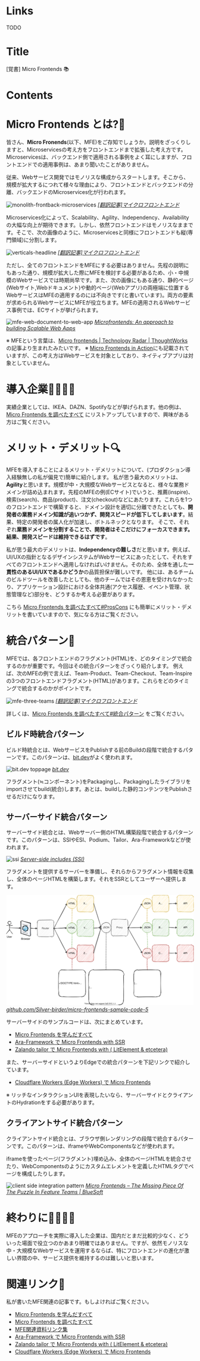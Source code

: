 # Links
TODO

# Title
[覚書] Micro Frontends 📚

# Contents
# Micro Frontends とは?🤔
皆さん、**Micro Fronends**(以下、MFE)をご存知でしょうか。説明をざっくりしますと、Microservicesの考え方をフロントエンドまで拡張した考え方です。Microservicesは、バックエンド側で適用される事例をよく耳にしますが、フロントエンドでの適用事例は、あまり聞いたことがありません。

従来、Webサービス開発ではモノリスな構成からスタートします。そこから、規模が拡大するにつれて様々な理由により、フロントエンドとバックエンドの分離、バックエンドのMicroservices化が行われます。

![monolith-frontback-microservices](https://micro-frontends-japanese.org/resources/monolith-frontback-microservices.png)
*[[翻訳記事]マイクロフロントエンド](https://micro-frontends-japanese.org/)*

Microservices化によって、Scalability、Agility、Independency、Availabilityの大幅な向上が期待できます。しかし、依然フロントエンドはモノリスなままです。そこで、次の画像のように、Microservicesと同様にフロントエンドも縦(専門領域)に分割します。

![verticals-headline](https://micro-frontends-japanese.org/resources/verticals-headline.png)
*[[翻訳記事]マイクロフロントエンド](https://micro-frontends-japanese.org/)*

ただし、全てのフロントエンドをMFEにする必要はありません。先程の説明にもあった通り、規模が拡大した際にMFEを検討する必要があるため、小・中規模のWebサービスでは時期尚早です。また、次の画像にもある通り、静的ページ(Webサイト,Webドキュメント)や動的ページ(Webアプリ)の両極端に位置するWebサービスはMFEの適用するのには不向きです(と書いています)。両方の要素が求められるWebサービスにMFEが役立ちます。MFEの適用されるWebサービス事例では、ECサイトが挙げられます。

![mfe-web-document-to-web-app](https://media-exp1.licdn.com/dms/image/C5612AQEMjY51MwQMww/article-inline_image-shrink_1000_1488/0?e=1611187200&v=beta&t=EGumrK4ul8MRLTYa-gGjT93c4b7qSFWyzH9mwp5mq0w)
*[Microfrontends: An approach to building Scalable Web Apps](https://www.linkedin.com/pulse/microfrontends-approach-building-scalable-web-apps-vinci-rufus)*


※ MFEという言葉は、[Micro frontends | Technology Radar | ThoughtWorks](https://www.thoughtworks.com/radar/techniques/micro-frontends) の記事より生まれたみたいです。
※ [Micro Frontends in Action](https://www.manning.com/books/micro-frontends-in-action)にも記載されていますが、この考え方はWebサービスを対象としており、ネイティブアプリは対象としていません。

# 導入企業👨‍💼👩‍💼
実績企業としては、IKEA、DAZN、Spotifyなどが挙げられます。他の例は、[Micro Frontends を調べたすべて](https://silverbirder180.hatenablog.com/entry/2020/10/07/190727) にリストアップしていますので、興味がある方はご覧ください。

# メリット・デメリット🔍
MFEを導入することによるメリット・デメリットについて、(プロダクション導入経験無しの私が偏見で)簡単に紹介します。
私が思う最大のメリットは、**Agility**と思います。規模が中・大規模なWebサービスとなると、様々な業務ドメインが詰め込まれます。先程のMFEの例(ECサイト)でいうと、推薦(inspire)、検索(search)、商品(product)、注文(checkout)などにあたります。これらを1つのフロントエンドで構築すると、ドメイン設計を適切に分離できたとしても、**開発者の業務ドメイン知識が追いつかず、開発スピードが低下してしまいます**。結果、特定の開発者の属人化が加速し、ボトルネックとなります。
そこで、それぞれ**業務ドメインを分割することで、開発者はそこだけにフォーカスできます。結果、開発スピードは維持できるはずです**。

私が思う最大のデメリットは、**Independencyの難しさ**だと思います。例えば、UI/UXの指針となるデザインシステムがWebサービスにあったとして、それをすべてのフロントエンドへ適用しなければいけません。そのため、全体を通した**一貫性のあるUI/UXであるかどうか**の品質担保が難しいです。
他には、あるチームのビルドツールを改善したとしても、他のチームではその恩恵を受けれなかったり、アプリケーション設計における全体共通(アクセス履歴、イベント管理、状態管理など)部分を、どうするか考える必要があります。

こちら [Micro Frontends を調べたすべて#ProsCons](https://silverbirder180.hatenablog.com/entry/2020/10/07/190727#ProsCons) にも簡単にメリット・デメリットを書いていますので、気になる方はご覧ください。

# 統合パターン🔮
MFEでは、各フロントエンドのフラグメント(HTML)を、どのタイミングで統合するのかが重要です。今回はその統合パターンをざっくり紹介します。
例えば、次のMFEの例で言えば、Team-Product、Team-Checkout、Team-Inspireの3つのフロントエンドフラグメント(HTML)があります。これらをどのタイミングで統合するのかがポイントです。

![mfe-three-teams](https://micro-frontends-japanese.org/resources/three-teams.png)
*[[翻訳記事]マイクロフロントエンド](https://micro-frontends-japanese.org/)*


詳しくは、[Micro Frontends を調べたすべて#統合パターン](https://silverbirder180.hatenablog.com/entry/2020/10/07/190727#%E7%B5%B1%E5%90%88%E3%83%91%E3%82%BF%E3%83%BC%E3%83%B3) をご覧ください。

## ビルド時統合パターン
ビルド時統合とは、WebサービスをPublishする前のBuildの段階で統合するパターンです。このパターンは、[bit.dev](https://bit.dev)がよく使われます。

![bit.dev toppage](https://storage.googleapis.com/zenn-user-upload/e74w0sjnj1r0zpzvd5xfvsk7k1bd)
*[bit.dev](https://bit.dev/)*

フラグメント(≒コンポーネント)をPackagingし、Packagingしたライブラリをimportさせてbuild(統合)します。あとは、buildした静的コンテンツをPublishさせるだけになります。

## サーバーサイド統合パターン
サーバーサイド統合とは、Webサーバー側のHTML構築段階で統合するパターンです。このパターンは、SSIやESI、Podium、Tailor、Ara-Frameworkなどが使われます。

![ssi](https://www.st-andrews.ac.uk/itsnew/web/images/ssi1.jpg)
*[Server-side includes (SSI)](https://www.st-andrews.ac.uk/itsnew/web/ssi/index.shtml)*

フラグメントを提供するサーバーを準備し、それらからフラグメント情報を収集し、全体のページHTMLを構築します。それをSSRとしてユーザーへ提供します。

![cloudflare-worker](https://raw.githubusercontent.com/Silver-birder/micro-frontends-sample-code-5/f3c20954e6196cb578cd16caaf5999e07306fb51/overview.svg)
*[github.com/Silver-birder/micro-frontends-sample-code-5](https://github.com/Silver-birder/micro-frontends-sample-code-5)*

サーバーサイドのサンプルコードは、次にまとめています。

* [Micro Frontends を学んだすべて](https://silverbirder180.hatenablog.com/entry/2020/05/04/182921)
* [Ara-Framework で Micro Frontends with SSR](https://silverbirder180.hatenablog.com/entry/2020/08/23/183713)
* [Zalando tailor で Micro Frontends with ( LitElement & etcetera)](https://silverbirder180.hatenablog.com/entry/2020/10/04/095230)

また、サーバーサイドというよりEdgeでの統合パターンを下記リンクで紹介しています。

* [Cloudflare Workers (Edge Workers) で Micro Frontends](https://silverbirder180.hatenablog.com/entry/2020/11/15/121730)

※ リッチなインタラクションUIを表現したいなら、サーバーサイドとクライアントのHydrationをする必要があります。

## クライアントサイド統合パターン
クライアントサイド統合とは、ブラウザ側レンダリングの段階で統合するパターンです。このパターンは、iframeやWebComponentsなどが使われます。

iframeを使ったページ(フラグメント)埋め込み、全体のページHTMLを統合させたり、WebComponentsのようにカスタムエレメントを定義したHTMLタグでページを構成したりします。

![client side integration pattern](https://bluesoft.com/wp-content/uploads/2020/04/Micro-Frontends-11.jpg)
*[Micro Frontends – The Missing Piece Of The Puzzle In Feature Teams | BlueSoft](https://bluesoft.com/micro-frontends-the-missing-piece-of-the-puzzle-in-feature-teams/)*

# 終わりに👨‍💻👩‍💻
MFEのアプローチを実際に導入した企業は、国内だとまだ比較的少なく、どういった場面で役立つのかあまり明確ではありません。ですが、依然モノリスな中・大規模なWebサービスを運用するならば、特にフロントエンドの進化が激しい界隈の中、サービス提供を維持するのは難しいと思います。

# 関連リンク🔗
私が書いたMFE関連の記事です。もしよければご覧ください。

* [Micro Frontends を学んだすべて](https://silverbirder180.hatenablog.com/entry/2020/05/04/182921)
* [Micro Frontends を調べたすべて](https://silverbirder180.hatenablog.com/entry/2020/10/07/190727)
* [MFE関連資料リンク集](https://github.com/Silver-birder/think-micro-frontends/blob/master/research/docs/read.md)
* [Ara-Framework で Micro Frontends with SSR](https://silverbirder180.hatenablog.com/entry/2020/08/23/183713)
* [Zalando tailor で Micro Frontends with ( LitElement & etcetera)](https://silverbirder180.hatenablog.com/entry/2020/10/04/095230)
* [Cloudflare Workers (Edge Workers) で Micro Frontends](https://silverbirder180.hatenablog.com/entry/2020/11/15/121730)
